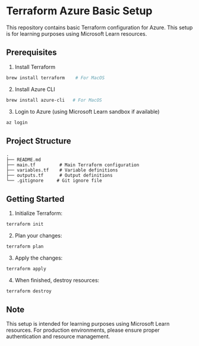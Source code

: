 # Terraform Azure Basic Setup

This repository contains basic Terraform configuration for Azure. This setup is for learning purposes using Microsoft Learn resources.

## Prerequisites

1. Install Terraform
```bash
brew install terraform    # For MacOS
```

2. Install Azure CLI
```bash
brew install azure-cli   # For MacOS
```

3. Login to Azure (using Microsoft Learn sandbox if available)
```bash
az login
```

## Project Structure
```
.
├── README.md
├── main.tf         # Main Terraform configuration
├── variables.tf    # Variable definitions
├── outputs.tf      # Output definitions
└── .gitignore     # Git ignore file
```

## Getting Started

1. Initialize Terraform:
```bash
terraform init
```

2. Plan your changes:
```bash
terraform plan
```

3. Apply the changes:
```bash
terraform apply
```

4. When finished, destroy resources:
```bash
terraform destroy
```

## Note
This setup is intended for learning purposes using Microsoft Learn resources. For production environments, please ensure proper authentication and resource management. 